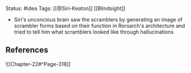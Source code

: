 Status: #idea
Tags: [[@Siri-Keaton]] [[Blindsight]]

* Siri's unconcious brain saw the scramblers by generating an image of scrambler forms based on their function in Rorsarch's architecture and tried to tell him what scramblers looked like through hallucinations

## References

![[Chapter-22#^Page-318]]